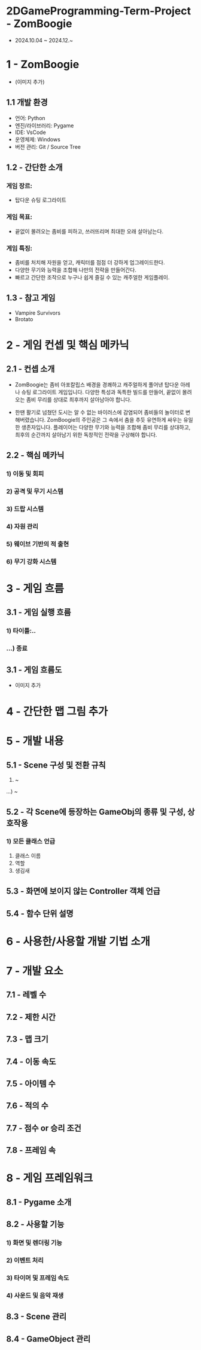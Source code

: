 # 2DGameProgramming-Term-Project - ZomBoogie
- 2024.10.04 ~ 2024.12.~

# 1 - ZomBoogie
- (이미지 추가)

## 1.1 개발 환경
- 언어: Python
- 엔진/라이브러리: Pygame
- IDE: VsCode
- 운영체제: Windows
- 버전 관리: Git / Source Tree
  
## 1.2 - 간단한 소개
### 게임 장르:
- 탑다운 슈팅 로그라이트
### 게임 목표:
- 끝없이 몰려오는 좀비를 피하고, 쓰러뜨리며 최대한 오래 살아남는다.
### 게임 특징:
- 좀비를 처치해 자원을 얻고, 캐릭터를 점점 더 강하게 업그레이드한다.
- 다양한 무기와 능력을 조합해 나만의 전략을 만들어간다.
- 빠르고 간단한 조작으로 누구나 쉽게 즐길 수 있는 캐주얼한 게임플레이.

## 1.3 - 참고 게임
- Vampire Survivors
- Brotato


# 2 - 게임 컨셉 및 핵심 메카닉
## 2.1 - 컨셉 소개
- ZomBoogie는 좀비 아포칼립스 배경을 경쾌하고 캐주얼하게 풀어낸 탑다운 아레나 슈팅 로그라이트 게임입니다. 
다양한 특성과 독특한 빌드를 만들어, 끝없이 몰려오는 좀비 무리를 상대로 최후까지 살아남아야 합니다.

- 한땐 활기로 넘쳤던 도시는 알 수 없는 바이러스에 감염되어 좀비들의 놀이터로 변해버렸습니다.
ZomBoogie의 주인공은 그 속에서 춤을 추듯 유연하게 싸우는 유일한 생존자입니다.
플레이어는 다양한 무기와 능력을 조합해 좀비 무리를 상대하고,
최후의 순간까지 살아남기 위한 독창적인 전략을 구상해야 합니다.

## 2.2 - 핵심 메카닉
### 1) 이동 및 회피
### 2) 공격 및 무기 시스템
### 3) 드랍 시스템
### 4) 자원 관리
### 5) 웨이브 기반의 적 출현
### 6) 무기 강화 시스템


# 3 - 게임 흐름
## 3.1 - 게임 실행 흐름


### 1) 타이틀:..


### ...) 종료


## 3.1 - 게임 흐름도
- 이미지 추가


# 4 - 간단한 맵 그림 추가


# 5 - 개발 내용
## 5.1 - Scene 구성 및 전환 규칙


1) ~

...) ~


## 5.2 - 각 Scene에 등장하는 GameObj의 종류 및 구성, 상호작용
### 1) 모든 클래스 언급
1. 클래스 이름
2. 역할
3. 생김새

   
## 5.3 - 화면에 보이지 않는 Controller 객체 언급


## 5.4 - 함수 단위 설명


# 6 - 사용한/사용할 개발 기법 소개


# 7 - 개발 요소


## 7.1 - 레벨 수


## 7.2 - 제한 시간


## 7.3 - 맵 크기


## 7.4 - 이동 속도


## 7.5 - 아이템 수


## 7.6 - 적의 수


## 7.7 - 점수 or 승리 조건


## 7.8 - 프레임 속


# 8 - 게임 프레임워크
## 8.1 - Pygame 소개


## 8.2 - 사용할 기능


### 1) 화면 및 렌더링 기능


### 2) 이벤트 처리


### 3) 타이머 및 프레임 속도


### 4) 사운드 및 음악 재생


## 8.3 - Scene 관리


## 8.4 - GameObject 관리

